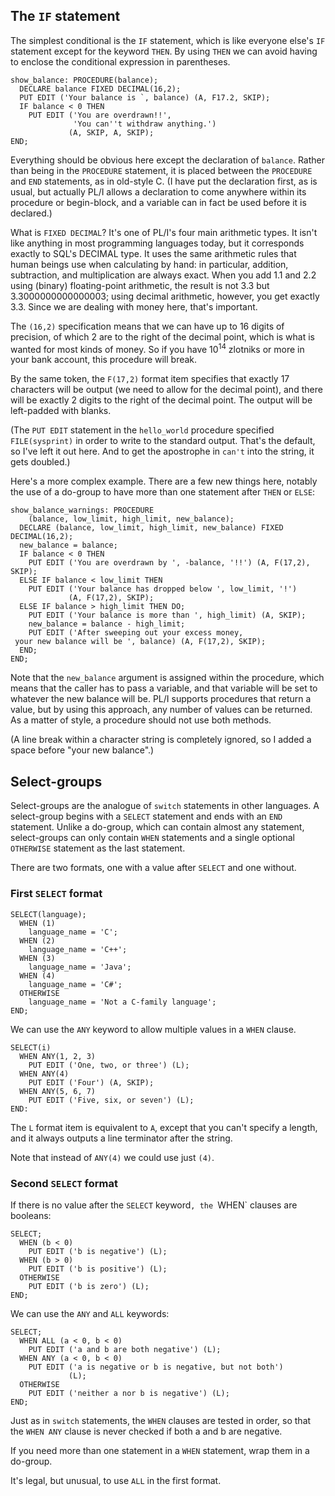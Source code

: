 ## The `IF` statement

The simplest conditional is the `IF` statement, which
is like everyone else's `IF` statement except for the
keyword `THEN`.  By using `THEN` we can avoid having
to enclose the conditional expression in parentheses.

```
show_balance: PROCEDURE(balance);
  DECLARE balance FIXED DECIMAL(16,2);
  PUT EDIT ('Your balance is `, balance) (A, F17.2, SKIP);
  IF balance < 0 THEN
    PUT EDIT ('You are overdrawn!!',
              'You can''t withdraw anything.')
             (A, SKIP, A, SKIP);
END;
```

Everything should be obvious here except the declaration
of `balance`.  Rather than being in the `PROCEDURE` statement,
it is placed between the `PROCEDURE` and `END` statements, as
in old-style C.
(I have put the declaration first, as is usual,
but actually PL/I allows a declaration
to come anywhere within its procedure or begin-block,
and a variable can in fact be used before it is declared.)

What is `FIXED DECIMAL`?  It's one of PL/I's four main arithmetic types.
It isn't like anything in most programming languages today, but it
corresponds exactly to SQL's DECIMAL type.  It uses the same arithmetic
rules that human beings use when calculating by hand: in particular,
addition, subtraction, and multiplication are always exact.  When
you add 1.1 and 2.2 using (binary) floating-point arithmetic, the
result is not 3.3 but 3.3000000000000003; using decimal arithmetic,
however, you get exactly 3.3.  Since we are dealing with money here,
that's important.

The `(16,2)` specification means that we can have
up to 16 digits of precision, of which 2 are to the right of the
decimal point, which is what is wanted for most kinds of money.  So
if you have 10<sup>14</sup> zlotniks or more in your bank account,
this procedure will break.

By the same token, the `F(17,2)` format item specifies that exactly
17 characters will be output (we need to allow for the decimal point),
and there will be exactly 2 digits to the right of the decimal point.
The output will be left-padded with blanks.

(The `PUT EDIT` statement in the `hello_world` procedure specified
`FILE(sysprint)` in order to write to the standard output.
That's the default, so I've left it out here.  And to get the
apostrophe in `can't` into the string, it gets doubled.)

Here's a more complex example. There are a few new things here,
notably the use of a do-group to have more than one statement
after `THEN` or `ELSE`:
```
show_balance_warnings: PROCEDURE
    (balance, low_limit, high_limit, new_balance);
  DECLARE (balance, low_limit, high_limit, new_balance) FIXED DECIMAL(16,2);
  new_balance = balance;
  IF balance < 0 THEN
    PUT EDIT ('You are overdrawn by ', -balance, '!!') (A, F(17,2), SKIP);
  ELSE IF balance < low_limit THEN
    PUT EDIT ('Your balance has dropped below ', low_limit, '!')
             (A, F(17,2), SKIP);
  ELSE IF balance > high_limit THEN DO;
    PUT EDIT ('Your balance is more than ', high_limit) (A, SKIP);
    new_balance = balance - high_limit;
    PUT EDIT ('After sweeping out your excess money,
 your new balance will be ', balance) (A, F(17,2), SKIP);
  END;
END;
```

Note that the `new_balance` argument is assigned within the procedure,
which means that the caller has to pass a variable, and that variable
will be set to whatever the new balance will be.  PL/I supports procedures
that return a value, but by using this approach, any number of values
can be returned.  As a matter of style, a procedure should not use both methods.

(A line break within a character string is completely ignored, so I added
a space before "your new balance".)

## Select-groups

Select-groups are the analogue of `switch` statements in other languages.
A select-group begins with a `SELECT` statement and ends with an
`END` statement.  Unlike a do-group, which can contain almost any
statement, select-groups can only contain `WHEN` statements and
a single optional `OTHERWISE` statement as the last statement.

There are two formats, one with a value after `SELECT` and one without.

### First `SELECT` format

```
SELECT(language);
  WHEN (1)
    language_name = 'C';
  WHEN (2)
    language_name = 'C++';
  WHEN (3)
    language_name = 'Java';
  WHEN (4)
    language_name = 'C#';
  OTHERWISE
    language_name = 'Not a C-family language';
END;
```

We can use the `ANY` keyword to allow multiple values
in a `WHEN` clause.

```
SELECT(i)
  WHEN ANY(1, 2, 3)
    PUT EDIT ('One, two, or three') (L);
  WHEN ANY(4)
    PUT EDIT ('Four') (A, SKIP);
  WHEN ANY(5, 6, 7)
    PUT EDIT ('Five, six, or seven') (L);
END:
```
The `L` format item is equivalent to `A`, except
that you can't specify a length, and it always
outputs a line terminator after the string.

Note that instead of `ANY(4)` we could use just `(4)`.

### Second `SELECT` format

If there is no value after the `SELECT` keyword`, the
`WHEN` clauses are booleans:

```
SELECT;
  WHEN (b < 0)
    PUT EDIT ('b is negative') (L);
  WHEN (b > 0)
    PUT EDIT ('b is positive') (L);
  OTHERWISE
    PUT EDIT ('b is zero') (L);
END;
```

We can use the `ANY` and `ALL` keywords:

```
SELECT;
  WHEN ALL (a < 0, b < 0)
    PUT EDIT ('a and b are both negative') (L);
  WHEN ANY (a < 0, b < 0)
    PUT EDIT ('a is negative or b is negative, but not both')
             (L);
  OTHERWISE
    PUT EDIT ('neither a nor b is negative') (L);
END;
```

Just as in `switch` statements, the `WHEN` clauses are
tested in order, so that the `WHEN ANY` clause is never checked
if both a and b are negative.

If you need more than one statement in a `WHEN` statement,
wrap them in a do-group.

It's legal, but unusual, to use `ALL` in the first format.

